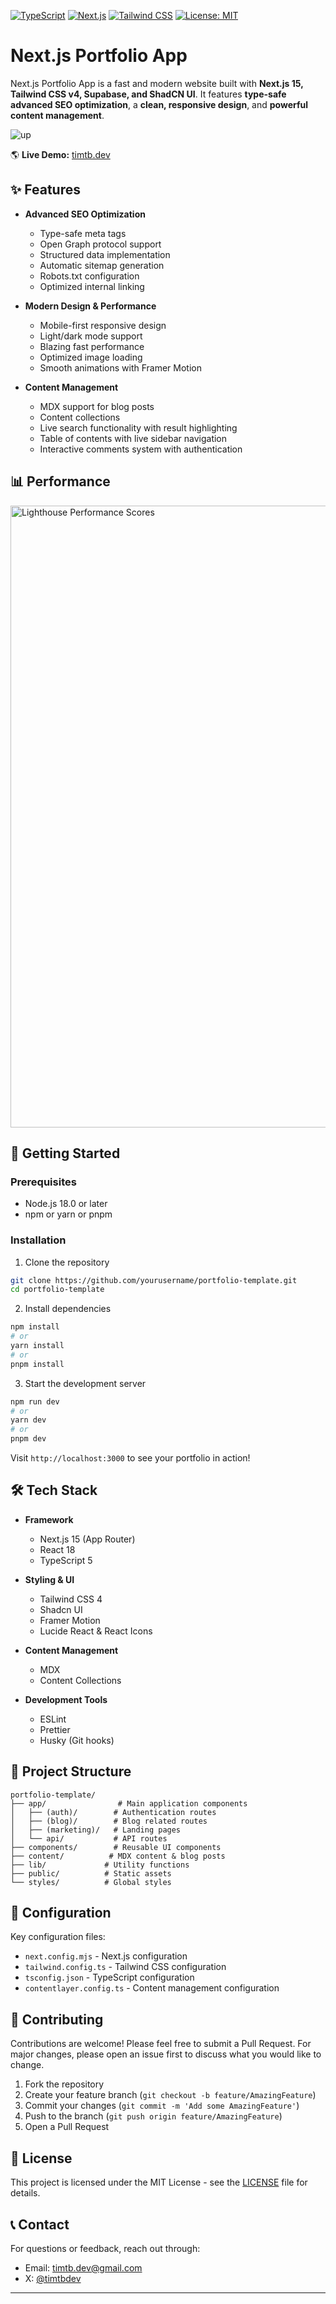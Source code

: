 [![TypeScript](https://img.shields.io/badge/TypeScript-007ACC?style=flat-square&logo=typescript&logoColor=white)](https://www.typescriptlang.org/)
[![Next.js](https://img.shields.io/badge/Next.js-000000?style=flat-square&logo=next.js&logoColor=white)](https://nextjs.org/)
[![Tailwind CSS](https://img.shields.io/badge/Tailwind_CSS-38B2AC?style=flat-square&logo=tailwind-css&logoColor=white)](https://tailwindcss.com/)
[![License: MIT](https://img.shields.io/badge/License-MIT-yellow.svg)](https://opensource.org/licenses/MIT)

# Next.js Portfolio App

Next.js Portfolio App is a fast and modern website built with **Next.js 15, Tailwind CSS v4, Supabase, and ShadCN UI**. It features **type-safe advanced SEO optimization**, a **clean, responsive design**, and **powerful content management**.

![up](https://github.com/user-attachments/assets/e02e1d03-cdb0-42ce-8299-660e2b4c700b)

🌎 **Live Demo:** [timtb.dev](https://timtb.dev)

## ✨ Features

- **Advanced SEO Optimization**

  - Type-safe meta tags
  - Open Graph protocol support
  - Structured data implementation
  - Automatic sitemap generation
  - Robots.txt configuration
  - Optimized internal linking

- **Modern Design & Performance**

  - Mobile-first responsive design
  - Light/dark mode support
  - Blazing fast performance
  - Optimized image loading
  - Smooth animations with Framer Motion

- **Content Management**
  - MDX support for blog posts
  - Content collections
  - Live search functionality with result highlighting
  - Table of contents with live sidebar navigation
  - Interactive comments system with authentication

## 📊 Performance

<img width="995" alt="Lighthouse Performance Scores" src="https://github.com/user-attachments/assets/ab2ecb87-677f-4463-ba3b-905bafb0ab38" />

## 🚀 Getting Started

### Prerequisites

- Node.js 18.0 or later
- npm or yarn or pnpm

### Installation

1. Clone the repository

```bash
git clone https://github.com/yourusername/portfolio-template.git
cd portfolio-template
```

2. Install dependencies

```bash
npm install
# or
yarn install
# or
pnpm install
```

3. Start the development server

```bash
npm run dev
# or
yarn dev
# or
pnpm dev
```

Visit `http://localhost:3000` to see your portfolio in action!

## 🛠️ Tech Stack

- **Framework**

  - Next.js 15 (App Router)
  - React 18
  - TypeScript 5

- **Styling & UI**

  - Tailwind CSS 4
  - Shadcn UI
  - Framer Motion
  - Lucide React & React Icons

- **Content Management**

  - MDX
  - Content Collections

- **Development Tools**
  - ESLint
  - Prettier
  - Husky (Git hooks)

## 📁 Project Structure

```
portfolio-template/
├── app/                # Main application components
│   ├── (auth)/        # Authentication routes
│   ├── (blog)/        # Blog related routes
│   ├── (marketing)/   # Landing pages
│   └── api/           # API routes
├── components/        # Reusable UI components
├── content/          # MDX content & blog posts
├── lib/             # Utility functions
├── public/          # Static assets
└── styles/          # Global styles
```

## 🔧 Configuration

Key configuration files:

- `next.config.mjs` - Next.js configuration
- `tailwind.config.ts` - Tailwind CSS configuration
- `tsconfig.json` - TypeScript configuration
- `contentlayer.config.ts` - Content management configuration

## 🤝 Contributing

Contributions are welcome! Please feel free to submit a Pull Request. For major changes, please open an issue first to discuss what you would like to change.

1. Fork the repository
2. Create your feature branch (`git checkout -b feature/AmazingFeature`)
3. Commit your changes (`git commit -m 'Add some AmazingFeature'`)
4. Push to the branch (`git push origin feature/AmazingFeature`)
5. Open a Pull Request

## 📝 License

This project is licensed under the MIT License - see the [LICENSE](LICENSE) file for details.

## 📞 Contact

For questions or feedback, reach out through:

- Email: timtb.dev@gmail.com
- X: [@timtbdev](https://x.com/timtbdev)

---
